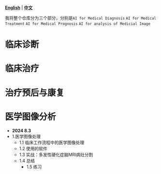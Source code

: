 [**English**](./README_EN.md) | [**中文**](./README.md)

我将整个仓库分为三个部分，分别是`AI for Medical Diagnosis` `AI for Medical Treatment`
`AI for Medical Prognosis` `AI for analysis of Medicial Image`

# 临床诊断
# 临床治疗
# 治疗预后与康复
# 医学图像分析

- **2024 8.3**
- 1.医学图像处理 
  - 1.1 临床工作流程中的医学图像处理
  - 1.2 使用的软件
  - 1.3 实战：多发性硬化症脑MRI病灶分割
  - 1.4 总结
    - 1.5 练习 
